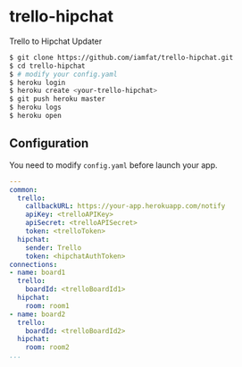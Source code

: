 trello-hipchat
==============

Trello to Hipchat Updater

```bash
$ git clone https://github.com/iamfat/trello-hipchat.git
$ cd trello-hipchat
$ # modify your config.yaml
$ heroku login
$ heroku create <your-trello-hipchat>
$ git push heroku master
$ heroku logs
$ heroku open
```

## Configuration
You need to modify `config.yaml` before launch your app.

```yaml
---
common:
  trello:
    callbackURL: https://your-app.herokuapp.com/notify
    apiKey: <trelloAPIKey>
    apiSecret: <trelloAPISecret>
    token: <trelloToken>
  hipchat:
    sender: Trello
    token: <hipchatAuthToken>
connections:
- name: board1
  trello:
    boardId: <trelloBoardId1>
  hipchat:
    room: room1
- name: board2
  trello:
    boardId: <trelloBoardId2>
  hipchat:
    room: room2
...
```